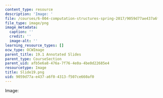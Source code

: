 ```yaml
---
content_type: resource
description: 'Image: '
file: /courses/6-004-computation-structures-spring-2017/9059d77ae437a6f04313f507ce660af0_Slide19.png
file_type: image/png
image_metadata:
  caption: ''
  credit: ''
  image-alt: ''
learning_resource_types: []
ocw_type: OCWImage
parent_title: 19.1 Annotated Slides
parent_type: CourseSection
parent_uid: afb5e6a8-476a-7f76-4e0a-4be0d22685e4
resourcetype: Image
title: Slide19.png
uid: 9059d77a-e437-a6f0-4313-f507ce660af0
---
```

Image: 

